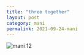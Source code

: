 ```yaml
---
title: "three together"
layout: post
category: mani
permalink: 2021-09-24-mani
---
```


![mani 12](/assets/images/mani/three-together.jpg)

